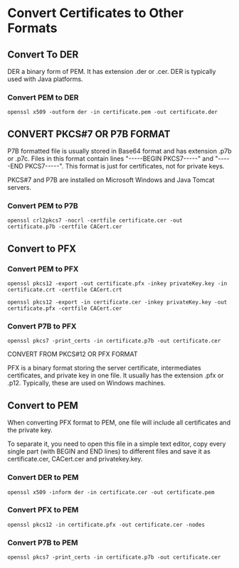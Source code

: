 # Convert Certificates to Other Formats

## Convert To DER

DER a binary form of PEM. It has extension .der or .cer. DER is typically used with Java platforms.

### Convert PEM to DER

`openssl x509 -outform der -in certificate.pem -out certificate.der`




## CONVERT PKCS#7 OR P7B FORMAT

P7B formatted file is usually stored in Base64 format and has extension .p7b or .p7c. Files in this format contain lines "-----BEGIN PKCS7-----" and "-----END PKCS7-----". This format is just for certificates, not for private keys.

PKCS#7 and P7B are installed on Microsoft Windows and Java Tomcat servers.



### Convert PEM to P7B

`openssl crl2pkcs7 -nocrl -certfile certificate.cer -out certificate.p7b -certfile CACert.cer`

## Convert to PFX

### Convert PEM to PFX

`openssl pkcs12 -export -out certificate.pfx -inkey privateKey.key -in certificate.crt -certfile CACert.crt`

`openssl pkcs12 -export -in certificate.cer -inkey privateKey.key -out certificate.pfx -certfile CACert.cer`


### Convert P7B to PFX

`openssl pkcs7 -print_certs -in certificate.p7b -out certificate.cer`


CONVERT FROM PKCS#12 OR PFX FORMAT

PFX is a binary format storing the server certificate, intermediates certificates, and private key in one file. It usually has the extension .pfx or .p12. Typically, these are used on Windows machines.

## Convert to PEM

When converting PFX format to PEM, one file will include all certificates and the private key.

To separate it, you need to open this file in a simple text editor, copy every single part (with BEGIN and END lines) to different files and save it as certificate.cer, CACert.cer and privatekey.key.

### Convert DER to PEM

`openssl x509 -inform der -in certificate.cer -out certificate.pem`


### Convert PFX to PEM

`openssl pkcs12 -in certificate.pfx -out certificate.cer -nodes`

### Convert P7B to PEM

`openssl pkcs7 -print_certs -in certificate.p7b -out certificate.cer`


